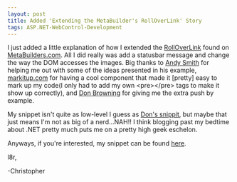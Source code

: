 ```yaml
---
layout: post
title: Added 'Extending the MetaBuilder's RollOverLink' Story
tags: ASP.NET-WebControl-Development
---
```

<P>I just added a little explanation of how I extended the <A href="http://www.metabuilders.com/Tools/RollOverLink.aspx">RollOverLink</A>&nbsp;found on <A href="http://www.metabuilders.com/">MetaBuilders.com</A>. All I did really was add a statusbar message and change the way the DOM accesses the images. Big thanks to <A href="http://www.dotnetweblogs.com/asmith">Andy Smith</A>&nbsp;for helping me out with some of the ideas presented in his example, <A href="http://www.markitup.com/">markitup.com</A>&nbsp;for having a&nbsp;cool component that made it [pretty] easy to mark up my code(I only had to add my own &lt;pre&gt;&lt;/pre&gt; tags to make it show up correctly), and <A href="http://dotnetweblogs.com/DBrowning/">Don Browning</A>&nbsp;for giving me the extra push by example. </P>

<P>My snippet isn't quite as low-level I guess as <A href="http://dotnetweblogs.com/DBrowning/Story/3605.aspx">Don's snippit</A>, but maybe that just means I'm not as big of a nerd...NAH!! I think blogging past my bedtime about .NET pretty much puts me on a pretty high geek eschelon. </P>

<P>Anyways, if you're interested, my snippet can be found <A href="http://dotnetweblogs.com/Cfrazier/Story/3649.aspx">here</A>.</P>

<P>l8r,</P>

<P>-Christopher</P> 